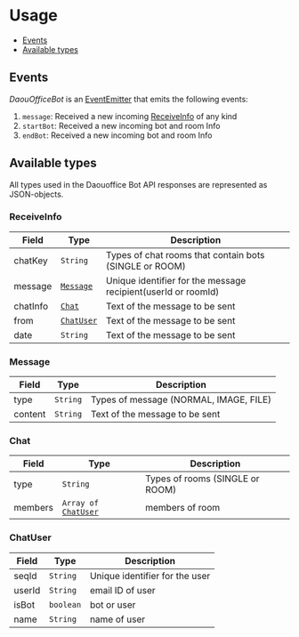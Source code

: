 Usage
=====

-	[Events](#events)
-	[Available types](#availabletypes)

<a name="events"></a>

Events
------

*DaouOfficeBot* is an [EventEmitter](https://nodejs.org/api/events.html#events_class_eventemitter) that emits the following events:  
1. `message`: Received a new incoming [ReceiveInfo](#receiveInfo) of any kind  
1. `startBot`: Received a new incoming bot and room Info  
1. `endBot`: Received a new incoming bot and room Info

<a name="availabletypes"></a>

Available types
---------------

All types used in the Daouoffice Bot API responses are represented as JSON-objects.

<a name="receiveInfo"></a>

### ReceiveInfo

| Field    | Type                               | Description                                                   |
|----------|------------------------------------|---------------------------------------------------------------|
| chatKey  | <code>String</code>                | Types of chat rooms that contain bots (SINGLE or ROOM)        |
| message  | <code>[Message](#message)</code>   | Unique identifier for the message recipient(userId or roomId) |
| chatInfo | <code>[Chat](#chat)</code>         | Text of the message to be sent                                |
| from     | <code>[ChatUser](#chatUser)</code> | Text of the message to be sent                                |
| date     | <code>String</code>                | Text of the message to be sent                                |

<a name="message"></a>

### Message

| Field   | Type                | Description                            |
|---------|---------------------|----------------------------------------|
| type    | <code>String</code> | Types of message (NORMAL, IMAGE, FILE) |
| content | <code>String</code> | Text of the message to be sent         |

<a name="chat"></a>

### Chat

| Field   | Type                                        | Description                     |
|---------|---------------------------------------------|---------------------------------|
| type    | <code>String</cod>                          | Types of rooms (SINGLE or ROOM) |
| members | <code>Array of [ChatUser](#chatUser)</code> | members of room                 |

<a name="chatUser"></a>

### ChatUser

| Field  | Type                 | Description                    |
|--------|----------------------|--------------------------------|
| seqId  | <code>String</code>  | Unique identifier for the user |
| userId | <code>String</code>  | email ID of user               |
| isBot  | <code>boolean</code> | bot or user                    |
| name   | <code>String</code>  | name of user                   |
